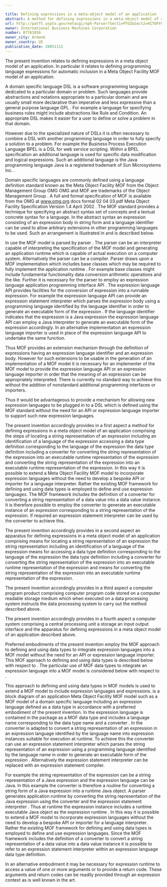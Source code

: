 ```yaml
---

title: Defining expressions in a meta-object model of an application
abstract: A method for defining expressions in a meta-object model of an application by locating a string representation of an expression including an identification of a language of the expression; accessing a data type definition corresponding to the language of the expression, the data type definition including a converter for converting the string representation of the expression into an executable runtime representation of the expression; and converting the string representation of the expression into an executable runtime representation of the expression.
url: http://patft.uspto.gov/netacgi/nph-Parser?Sect1=PTO2&Sect2=HITOFF&p=1&u=%2Fnetahtml%2FPTO%2Fsearch-adv.htm&r=1&f=G&l=50&d=PALL&S1=07761856&OS=07761856&RS=07761856
owner: International Business Machines Corporation
number: 07761856
owner_city: Armonk
owner_country: US
publication_date: 20051115
---
```

The present invention relates to defining expressions in a meta object model of an application. In particular it relates to defining programming language expressions for automatic inclusion in a Meta Object Facility MOF model of an application.

A domain specific language DSL is a software programming language dedicated to a particular domain or problem. Such languages provide abstractions and notations appropriate to a particular domain and are usually small more declarative than imperative and less expressive than a general purpose language GPL . For example a language for specifying business rules might include abstractions like Rule and Condition. An appropriate DSL makes it easier for a user to define or solve a problem in that domain.

However due to the specialized nature of DSLs it is often necessary to combine a DSL with another programming language in order to fully specify a solution to a problem. For example the Business Process Execution Language BPEL is a DSL for web service scripting. Within a BPEL specification an additional language is used for specific data modification and logical expressions. Such an additional language is the Java programming language Java is a registered trademark of Sun Microsystems Inc. .

Domain specific languages are commonly defined using a language definition standard known as the Meta Object Facility MOF from the Object Management Group OMG OMG and MOF are trademarks of the Object Management Group . A full and formal specification of MOF is available from the OMG at www.omg.org docs formal 02 04 03.pdf Meta Object Facility Specification Version 1.4 April 2002 . The MOF standard provides a technique for specifying an abstract syntax set of concepts and a textual concrete syntax for a language. In the abstract syntax an expression consisting of an expression body in string form and a language identifier can be used to allow arbitrary extensions in other programming languages to be used. Such an arrangement is illustrated in and is described below.

In use the MOF model is parsed by parser . The parser can be an interpreter capable of interpreting the specification of the MOF model and generating an application runtime which is capable of actual execution on a computer system. Alternatively the parser can be a compiler. Parser draws upon a MOF implementation which includes base classes which may be required to fully implement the application runtime . For example base classes might include fundamental functionality data conversion arithmetic operations and the like. Further it is necessary for the parser to employ an expression language application programming interface API . The expression language API provides facilities for the conversion of expression into a runnable expression. For example the expression language API can provide an expression statement interpreter which parses the expression body using a programming language identified by the language identifier in order to generate an executable form of the expression . If the language identifier indicates that the expression is a Java expression the expression language API can employ a Java interpreter to generate an executable form of the expression accordingly. In an alternative implementation an expression language importer is used in place of the expression language API to undertake the same function.

Thus MOF provides an extension mechanism through the definition of expressions having an expression language identifier and an expression body. However for such extensions to be usable in the generation of an implementation of a MOF model it is necessary for an implementer of the MOF model to provide the expression language API or an expression language importer in order that the meaning of an expression can be appropriately interpreted. There is currently no standard way to achieve this without the addition of nonstandard additional programming interfaces or importers.

Thus it would be advantageous to provide a mechanism for allowing new expression languages to be plugged in to a DSL which is defined using the MOF standard without the need for an API or expression language importer to support such new expression languages.

The present invention accordingly provides in a first aspect a method for defining expressions in a meta object model of an application comprising the steps of locating a string representation of an expression including an identification of a language of the expression accessing a data type definition corresponding to the language of the expression the data type definition including a converter for converting the string representation of the expression into an executable runtime representation of the expression and converting the string representation of the expression into an executable runtime representation of the expression. In this way it is possible to extend a Meta Object Facility MOF model to incorporate expression languages without the need to develop a bespoke API or importer for a language interpreter. Rather the existing MOF framework for defining and using data types is employed to define and use expression languages. The MOF framework includes the definition of a converter for converting a string representation of a data value into a data value instance. It is therefore possible to employ the converter to generate an executable instance of an expression corresponding to a string representation of the expression. If required an expression statement interpreter can be used by the converter to achieve this.

The present invention accordingly provides in a second aspect an apparatus for defining expressions in a meta object model of an application comprising means for locating a string representation of an expression the string representation including an identification of a language of the expression means for accessing a data type definition corresponding to the language of the expression the data type definition including a converter for converting the string representation of the expression into an executable runtime representation of the expression and means for converting the string representation of the expression into an executable runtime representation of the expression.

The present invention accordingly provides in a third aspect a computer program product comprising computer program code stored on a computer readable storage medium which when executed on a data processing system instructs the data processing system to carry out the method described above.

The present invention accordingly provides in a fourth aspect a computer system comprising a central processing unit a storage an input output interface and the apparatus for defining expressions in a meta object model of an application described above.

Preferred embodiments of the present invention employ the MOF approach to defining and using data types to integrate expression languages into a MOF model without the need for an API or expression language importer. This MOF approach to defining and using data types is described below with respect to . The particular use of MOF data types to integrate an expression language into a MOF model is considered below with respect to .

This approach to defining and using data types in MOF models is used to extend a MOF model to include expression languages and expressions. is a block diagram of an application Meta Object Facility MOF model such as a MOF model of a domain specific language including an expression language defined as a data type in accordance with a preferred embodiment of the present invention. In the expression language is contained in the package as a MOF data type and includes a language name corresponding to the data type name and a converter . In the converter is adapted to convert a string representation of an expression in an expression language identified by the language name into expression instances suitable for execution at runtime. To achieve this the converter can use an expression statement interpreter which parses the string representation of an expression using a programming language identified by the language name in order to generate an executable form of the expression . Alternatively the expression statement interpreter can be replaced with an expression statement compiler.

For example the string representation of the expression can be a string representation of a Java expression and the expression language can be Java. In this example the converter is therefore a routine for converting a string form of a Java expression into a runtime Java object. A parser generates application runtime by converting the string representation of the Java expression using the converter and the expression statement interpreter . Thus at runtime the expression instance includes a runtime executable Java object as the expression runtime . In this way it is possible to extend a MOF model to incorporate expression languages without the need to develop a bespoke API or importer for a language interpreter. Rather the existing MOF framework for defining and using data types is employed to define and use expression languages. Since the MOF framework includes the definition of a converter to convert a string representation of a data value into a data value instance it is possible to refer to an expression statement interpreter within an expression language data type definition.

In an alternative embodiment it may be necessary for expression runtime to access a value of one or more arguments or to provide a return code. These arguments and return codes can be readily provided through an expression context as is well known in the art.

